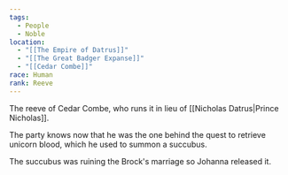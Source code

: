 ```yaml
---
tags:
  - People
  - Noble
location:
  - "[[The Empire of Datrus]]"
  - "[[The Great Badger Expanse]]"
  - "[[Cedar Combe]]"
race: Human
rank: Reeve
---
```

The reeve of Cedar Combe, who runs it in lieu of [[Nicholas Datrus|Prince Nicholas]].

The party knows now that he was the one behind the quest to retrieve unicorn blood, which he used to summon a succubus.

The succubus was ruining the Brock's marriage so Johanna released it.